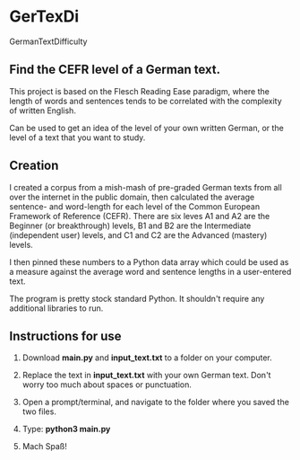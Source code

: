 # GerTexDi
GermanTextDifficulty

## Find the CEFR level of a German text.
This project is based on the Flesch Reading Ease paradigm, where the length of words and sentences tends to be correlated with the complexity of written English. 

Can be used to get an idea of the level of your own written German, or the level of a text that you want to study.

## Creation 
I created a corpus from a mish-mash of pre-graded German texts from all over the internet in the public domain, then calculated the average sentence- and word-length for each level of the Common European Framework of Reference (CEFR). There are six leves A1 and A2 are the Beginner (or breakthrough) levels, B1 and B2 are the Intermediate (independent user) levels, and C1 and C2 are the Advanced (mastery) levels.

I then pinned these numbers to a Python data array which could be used as a measure against the average word and sentence lengths in a user-entered text.

The program is pretty stock standard Python. It shouldn't require any additional libraries to run. 

## Instructions for use
1. Download **main.py** and **input_text.txt** to a folder on your computer.

2. Replace the text in **input_text.txt** with your own German text. Don't worry too much about spaces or punctuation.

3. Open a prompt/terminal, and navigate to the folder where you saved the two files.

4. Type: **python3 main.py**

5. Mach Spaß!
